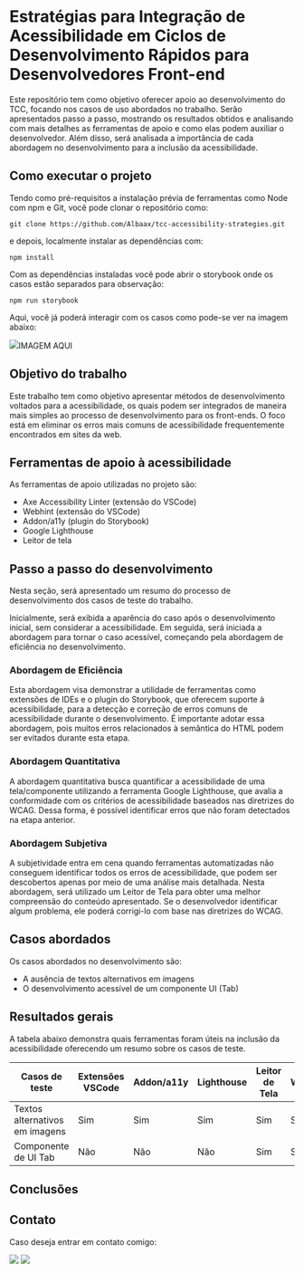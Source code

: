 # Estratégias para Integração de Acessibilidade em Ciclos de Desenvolvimento Rápidos para Desenvolvedores Front-end

Este repositório tem como objetivo oferecer apoio ao desenvolvimento do TCC, focando nos casos de uso abordados no trabalho. Serão apresentados passo a passo, mostrando os resultados obtidos e analisando com mais detalhes as ferramentas de apoio e como elas podem auxiliar o desenvolvedor. Além disso, será analisada a importância de cada abordagem no desenvolvimento para a inclusão da acessibilidade.

## Como executar o projeto

Tendo como pré-requisitos a instalação prévia de ferramentas como Node com npm e Git, você pode clonar o repositório como:

`git clone https://github.com/Albaax/tcc-accessibility-strategies.git`

e depois, localmente instalar as dependências com:

`npm install`

Com as dependências instaladas você pode abrir o storybook onde os casos estão separados para observação:

`npm run storybook`

Aqui, você já poderá interagir com os casos como pode-se ver na imagem abaixo:

![](...)IMAGEM AQUI

## Objetivo do trabalho

Este trabalho tem como objetivo apresentar métodos de desenvolvimento voltados para a acessibilidade, os quais podem ser integrados de maneira mais simples ao processo de desenvolvimento para os front-ends. O foco está em eliminar os erros mais comuns de acessibilidade frequentemente encontrados em sites da web.

## Ferramentas de apoio à acessibilidade

As ferramentas de apoio utilizadas no projeto são:

- Axe Accessibility Linter (extensão do VSCode)
- Webhint (extensão do VSCode)
- Addon/a11y (plugin do Storybook)
- Google Lighthouse
- Leitor de tela

## Passo a passo do desenvolvimento

Nesta seção, será apresentado um resumo do processo de desenvolvimento dos casos de teste do trabalho.

Inicialmente, será exibida a aparência do caso após o desenvolvimento inicial, sem considerar a acessibilidade. Em seguida, será iniciada a abordagem para tornar o caso acessível, começando pela abordagem de eficiência no desenvolvimento.

### Abordagem de Eficiência

Esta abordagem visa demonstrar a utilidade de ferramentas como extensões de IDEs e o plugin do Storybook, que oferecem suporte à acessibilidade, para a detecção e correção de erros comuns de acessibilidade durante o desenvolvimento. É importante adotar essa abordagem, pois muitos erros relacionados à semântica do HTML podem ser evitados durante esta etapa.

### Abordagem Quantitativa

A abordagem quantitativa busca quantificar a acessibilidade de uma tela/componente utilizando a ferramenta Google Lighthouse, que avalia a conformidade com os critérios de acessibilidade baseados nas diretrizes do WCAG. Dessa forma, é possível identificar erros que não foram detectados na etapa anterior.

### Abordagem Subjetiva

A subjetividade entra em cena quando ferramentas automatizadas não conseguem identificar todos os erros de acessibilidade, que podem ser descobertos apenas por meio de uma análise mais detalhada. Nesta abordagem, será utilizado um Leitor de Tela para obter uma melhor compreensão do conteúdo apresentado. Se o desenvolvedor identificar algum problema, ele poderá corrigi-lo com base nas diretrizes do WCAG.

## Casos abordados

Os casos abordados no desenvolvimento são:

- A ausência de textos alternativos em imagens
- O desenvolvimento acessível de um componente UI (Tab)

## Resultados gerais

A tabela abaixo demonstra quais ferramentas foram úteis na inclusão da acessibilidade oferecendo um resumo sobre os casos de teste.

| Casos de teste                 | Extensões VSCode | Addon/a11y | Lighthouse | Leitor de Tela | WCAG |
| ------------------------------ | ---------------- | ---------- | ---------- | -------------- | ---- |
| Textos alternativos em imagens | Sim              | Sim        | Sim        | Sim            | Sim  |
| Componente de UI Tab           | Não              | Não        | Não        | Sim            | Sim  |

## Conclusões

## Contato

Caso deseja entrar em contato comigo:

<a href = "mailto:albertohelbig@gmail.com"><img src="https://img.shields.io/badge/-Gmail-D14836?style=for-the-badge&logo=gmail&logoColor=white" target="_blank"></a>
<a href="https://www.linkedin.com/in/alberto-helbig" target="_blank"><img src="https://img.shields.io/badge/-LinkedIn-%230077B5?style=for-the-badge&logo=linkedin&logoColor=white" target="_blank"></a>
